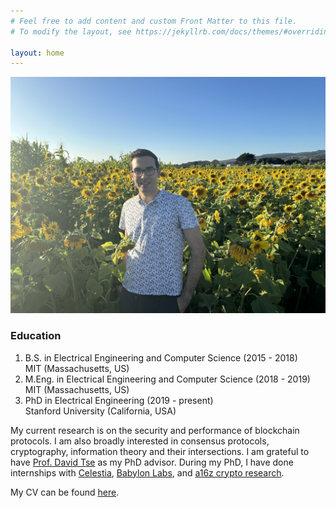 ```yaml
---
# Feel free to add content and custom Front Matter to this file.
# To modify the layout, see https://jekyllrb.com/docs/themes/#overriding-theme-defaults

layout: home
---
```


![my photo](photo.jpg)

### **Education** ###
1. B.S. in Electrical Engineering and Computer Science (2015 - 2018)<br/>
MIT (Massachusetts, US)
2. M.Eng. in Electrical Engineering and Computer Science (2018 - 2019)<br/>
MIT (Massachusetts, US)
3. PhD in Electrical Engineering (2019 - present)<br/>
Stanford University (California, USA)

My current research is on the security and performance of blockchain protocols. I am also broadly interested in consensus protocols, cryptography, information theory and their intersections. I am grateful to have [Prof. David Tse](https://tselab.stanford.edu/) as my PhD advisor. During my PhD, I have done internships with [Celestia](https://celestia.org/), [Babylon Labs](https://babylonlabs.io/), and [a16z crypto research](https://a16zcrypto.com/research/).

My CV can be found [here](CV.pdf).
